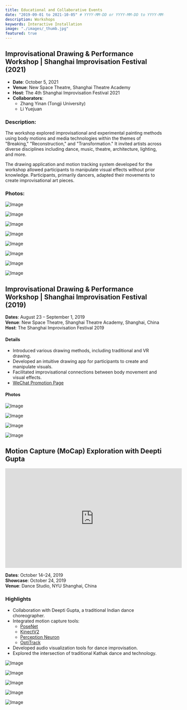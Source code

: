 ```yaml
---
title: Educational and Collaborative Events
date: "2019-09-01 to 2021-10-05" # YYYY-MM-DD or YYYY-MM-DD to YYYY-MM-DD or YYYY-MM-DD, YYYY-MM-DD, YYYY-MM-DD
description: Workshops
keywords: Interactive Installation
image: "./images/_thumb.jpg"
featured: true
---
```


<!-- ![Main Image](images/_main.jpg)

- **Venue**: New Space Theatre, Shanghai Theatre Academy, Shanghai, China
- **Host**: The 4th Shanghai Improvisation Festival (2021)
- **Collaborators**: Zhang Yinan (Tongji University) and Li Yuejuan -->

## Improvisational Drawing & Performance Workshop | Shanghai Improvisation Festival (2021)

- **Date**: October 5, 2021
- **Venue**: New Space Theatre, Shanghai Theatre Academy
- **Host**: The 4th Shanghai Improvisation Festival 2021
- **Collaborators**:
  - Zhang Yinan (Tongji University)
  - Li Yuejuan

### Description:

The workshop explored improvisational and experimental painting methods using body motions and media technologies within the themes of "Breaking," "Reconstruction," and "Transformation." It invited artists across diverse disciplines including dance, music, theatre, architecture, lighting, and more.

The drawing application and motion tracking system developed for the workshop allowed participants to manipulate visual effects without prior knowledge. Participants, primarily dancers, adapted their movements to create improvisational art pieces.

### Photos:

![Image](images/improv-2021-001.jpg)

![Image](images/improv-2021-002.jpg)

![Image](images/improv-2021-003.jpg)

![Image](images/improv-2021-004.jpg)

![Image](images/improv-2021-005.jpg)

![Image](images/improv-2021-006.jpg)

![Image](images/improv-2021-007.jpg)

![Image](images/improv-2021-008.jpg)

## Improvisational Drawing & Performance Workshop | Shanghai Improvisation Festival (2019)

**Dates**: August 23 – September 1, 2019  
**Venue**: New Space Theatre, Shanghai Theatre Academy, Shanghai, China  
**Host**: The Shanghai Improvisation Festival 2019

#### Details

- Introduced various drawing methods, including traditional and VR drawing.
- Developed an intuitive drawing app for participants to create and manipulate visuals.
- Facilitated improvisational connections between body movement and visual effects.
- [WeChat Promotion Page](https://mp.weixin.qq.com/s/cjgwilVnz09nKBiwQ2-iVQ)

#### Photos

![Image](images/improv-2019-001.jpg)

![Image](images/improv-2019-002.jpg)

![Image](images/improv-2019-003.jpg)

![Image](images/improv-2019-004.jpg)

## Motion Capture (MoCap) Exploration with Deepti Gupta

<iframe width="560" height="315" src="https://www.youtube.com/embed/hRj4mMm5CDo" frameborder="0" allow="accelerometer; autoplay; encrypted-media; gyroscope; picture-in-picture" allowfullscreen></iframe>

**Dates**: October 14–24, 2019  
**Showcase**: October 24, 2019  
**Venue**: Dance Studio, NYU Shanghai, China

### Highlights

- Collaboration with Deepti Gupta, a traditional Indian dance choreographer.
- Integrated motion capture tools:
  - [PoseNet](https://medium.com/tensorflow/real-time-human-pose-estimation-in-the-browser-with-tensorflow-js-7dd0bc881cd5)
  - [KinectV2](https://medium.com/@lisajamhoury/understanding-kinect-v2-joints-and-coordinate-system-4f4b90b9df16)
  - [Perception Neuron](https://neuronmocap.com/)
  - [OptiTrack](https://optitrack.com/)
- Developed audio visualization tools for dance improvisation.
- Explored the intersection of traditional Kathak dance and technology.

![Image](images/deepti-001.jpg)

![Image](images/deepti-002.png)

![Image](images/deepti-003.png)

![Image](images/deepti-004.png)

![Image](images/deepti-005.png)

<!-- ## **Artist Talk at Alibaba, Beijing**

**Date**: August 1, 2019
**Venue**: Alibaba, Beijing, China

### Highlights

- Invited as part of an internal learning program at Alibaba.
- Presented interactive installations, creative coding, and new media performances. -->
